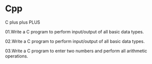 # Cpp
C plus plus PLUS

01.Write a C program to perform input/output of all basic data types.

02.Write a C program to perform input/output of all basic data types.

03.Write a C program to enter two numbers and perform all arithmetic operations.
